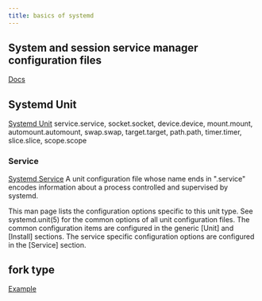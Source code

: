 ```yaml
---
title: basics of systemd
---
```


## System and session service manager configuration files

[Docs](https://www.freedesktop.org/software/systemd/man/latest/systemd-system.conf.html)

## Systemd Unit

[Systemd Unit](https://www.freedesktop.org/software/systemd/man/systemd.unit.html)
service.service, socket.socket, device.device, mount.mount, automount.automount, swap.swap, target.target, path.path, timer.timer, slice.slice, scope.scope

### Service

[Systemd Service](https://www.freedesktop.org/software/systemd/man/systemd.service.html)
A unit configuration file whose name ends in ".service" encodes information about a process controlled and supervised by systemd.

This man page lists the configuration options specific to this unit type. See systemd.unit(5) for the common options of all unit configuration files. The common configuration items are configured in the generic [Unit] and [Install] sections. The service specific configuration options are configured in the [Service] section.

## fork type

[Example](https://gist.github.com/theherk/8b1bf162a2403cca40f3dfd968be7853)
